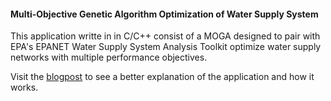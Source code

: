 #### Multi-Objective Genetic Algorithm Optimization of Water Supply System
This application writte in in C/C++ consist of a MOGA designed to pair with EPA's EPANET Water Supply System Analysis Toolkit optimize water supply networks with multiple performance objectives.

Visit the [blogpost](http://sscchan.github.io/blog/optimizing-water-supply-networks-with-genetic-algorithmn-part-i/) to see a better explanation of the application and how it works.

